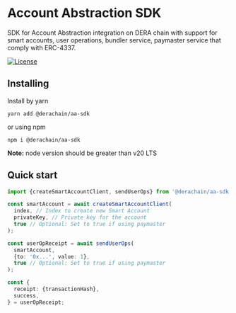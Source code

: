 # Account Abstraction SDK

SDK for Account Abstraction integration on DERA chain with support for smart accounts, user operations, bundler service, paymaster service that comply with ERC-4337.

[![License](https://img.shields.io/npm/l/@cosmostation/cosmosjs.svg)](https://www.npmjs.com/package/@darenft-labs/nft2-client)

## Installing

Install by yarn

```
yarn add @derachain/aa-sdk
```

or using npm

```
npm i @derachain/aa-sdk
```

**Note:** node version should be greater than v20 LTS

## Quick start

```typescript
import {createSmartAccountClient, sendUserOps} from '@derachain/aa-sdk';

const smartAccount = await createSmartAccountClient(
  index, // Index to create new Smart Account
  privateKey, // Private key for the account
  true // Optional: Set to true if using paymaster
);

const userOpReceipt = await sendUserOps(
  smartAccount,
  {to: '0x...', value: 1},
  true // Optional: Set to true if using paymaster
);

const {
  receipt: {transactionHash},
  success,
} = userOpReceipt;
```
